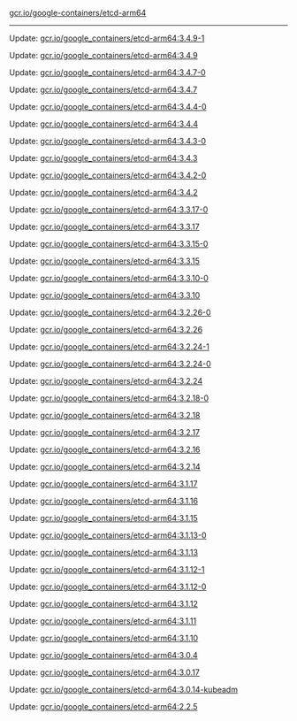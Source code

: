 [gcr.io/google-containers/etcd-arm64](https://hub.docker.com/r/cruse/etcd-arm64/tags/) 

----
Update: [gcr.io/google_containers/etcd-arm64:3.4.9-1](https://hub.docker.com/r/cruse/etcd-arm64/tags/)

Update: [gcr.io/google_containers/etcd-arm64:3.4.9](https://hub.docker.com/r/cruse/etcd-arm64/tags/)

Update: [gcr.io/google_containers/etcd-arm64:3.4.7-0](https://hub.docker.com/r/cruse/etcd-arm64/tags/)

Update: [gcr.io/google_containers/etcd-arm64:3.4.7](https://hub.docker.com/r/cruse/etcd-arm64/tags/)

Update: [gcr.io/google_containers/etcd-arm64:3.4.4-0](https://hub.docker.com/r/cruse/etcd-arm64/tags/)

Update: [gcr.io/google_containers/etcd-arm64:3.4.4](https://hub.docker.com/r/cruse/etcd-arm64/tags/)

Update: [gcr.io/google_containers/etcd-arm64:3.4.3-0](https://hub.docker.com/r/cruse/etcd-arm64/tags/)

Update: [gcr.io/google_containers/etcd-arm64:3.4.3](https://hub.docker.com/r/cruse/etcd-arm64/tags/)

Update: [gcr.io/google_containers/etcd-arm64:3.4.2-0](https://hub.docker.com/r/cruse/etcd-arm64/tags/)

Update: [gcr.io/google_containers/etcd-arm64:3.4.2](https://hub.docker.com/r/cruse/etcd-arm64/tags/)

Update: [gcr.io/google_containers/etcd-arm64:3.3.17-0](https://hub.docker.com/r/cruse/etcd-arm64/tags/)

Update: [gcr.io/google_containers/etcd-arm64:3.3.17](https://hub.docker.com/r/cruse/etcd-arm64/tags/)

Update: [gcr.io/google_containers/etcd-arm64:3.3.15-0](https://hub.docker.com/r/cruse/etcd-arm64/tags/)

Update: [gcr.io/google_containers/etcd-arm64:3.3.15](https://hub.docker.com/r/cruse/etcd-arm64/tags/)

Update: [gcr.io/google_containers/etcd-arm64:3.3.10-0](https://hub.docker.com/r/cruse/etcd-arm64/tags/)

Update: [gcr.io/google_containers/etcd-arm64:3.3.10](https://hub.docker.com/r/cruse/etcd-arm64/tags/)

Update: [gcr.io/google_containers/etcd-arm64:3.2.26-0](https://hub.docker.com/r/cruse/etcd-arm64/tags/)

Update: [gcr.io/google_containers/etcd-arm64:3.2.26](https://hub.docker.com/r/cruse/etcd-arm64/tags/)

Update: [gcr.io/google_containers/etcd-arm64:3.2.24-1](https://hub.docker.com/r/cruse/etcd-arm64/tags/)

Update: [gcr.io/google_containers/etcd-arm64:3.2.24-0](https://hub.docker.com/r/cruse/etcd-arm64/tags/)

Update: [gcr.io/google_containers/etcd-arm64:3.2.24](https://hub.docker.com/r/cruse/etcd-arm64/tags/)

Update: [gcr.io/google_containers/etcd-arm64:3.2.18-0](https://hub.docker.com/r/cruse/etcd-arm64/tags/)

Update: [gcr.io/google_containers/etcd-arm64:3.2.18](https://hub.docker.com/r/cruse/etcd-arm64/tags/)

Update: [gcr.io/google_containers/etcd-arm64:3.2.17](https://hub.docker.com/r/cruse/etcd-arm64/tags/)

Update: [gcr.io/google_containers/etcd-arm64:3.2.16](https://hub.docker.com/r/cruse/etcd-arm64/tags/)

Update: [gcr.io/google_containers/etcd-arm64:3.2.14](https://hub.docker.com/r/cruse/etcd-arm64/tags/)

Update: [gcr.io/google_containers/etcd-arm64:3.1.17](https://hub.docker.com/r/cruse/etcd-arm64/tags/)

Update: [gcr.io/google_containers/etcd-arm64:3.1.16](https://hub.docker.com/r/cruse/etcd-arm64/tags/)

Update: [gcr.io/google_containers/etcd-arm64:3.1.15](https://hub.docker.com/r/cruse/etcd-arm64/tags/)

Update: [gcr.io/google_containers/etcd-arm64:3.1.13-0](https://hub.docker.com/r/cruse/etcd-arm64/tags/)

Update: [gcr.io/google_containers/etcd-arm64:3.1.13](https://hub.docker.com/r/cruse/etcd-arm64/tags/)

Update: [gcr.io/google_containers/etcd-arm64:3.1.12-1](https://hub.docker.com/r/cruse/etcd-arm64/tags/)

Update: [gcr.io/google_containers/etcd-arm64:3.1.12-0](https://hub.docker.com/r/cruse/etcd-arm64/tags/)

Update: [gcr.io/google_containers/etcd-arm64:3.1.12](https://hub.docker.com/r/cruse/etcd-arm64/tags/)

Update: [gcr.io/google_containers/etcd-arm64:3.1.11](https://hub.docker.com/r/cruse/etcd-arm64/tags/)

Update: [gcr.io/google_containers/etcd-arm64:3.1.10](https://hub.docker.com/r/cruse/etcd-arm64/tags/)

Update: [gcr.io/google_containers/etcd-arm64:3.0.4](https://hub.docker.com/r/cruse/etcd-arm64/tags/)

Update: [gcr.io/google_containers/etcd-arm64:3.0.17](https://hub.docker.com/r/cruse/etcd-arm64/tags/)

Update: [gcr.io/google_containers/etcd-arm64:3.0.14-kubeadm](https://hub.docker.com/r/cruse/etcd-arm64/tags/)

Update: [gcr.io/google_containers/etcd-arm64:2.2.5](https://hub.docker.com/r/cruse/etcd-arm64/tags/)

